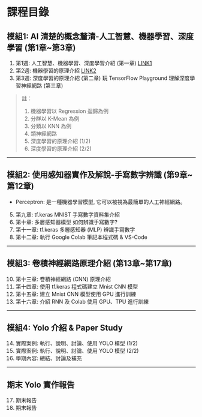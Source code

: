 # 課程目錄

## 模組1: AI 清楚的概念釐清-人工智慧、機器學習、深度學習 (第1章~第3章)

1. 第1週: 人工智慧、機器學習、深度學習介紹 (第一章) [LINK1](第一章：人工智慧、機器學習、深度學習介紹.md)
2. 第2週: 機器學習的原理介紹 [LINK2](Before_Begin.ppt)
3. 第3週: 深度學習的原理介紹 (第二章)
	玩 TensorFlow Playground 理解深度學習神經網路 (第三章)

> 註：
>
> 1. 機器學習以 Regression 迴歸為例
> 2. 分群以 K-Mean 為例
> 3. 分類以 KNN 為例
> 4. 類神經網路
> 5. 深度學習的原理介紹 (1/2)
> 6. 深度學習的原理介紹 (2/2)

---

## 模組2: 使用感知器實作及解說-手寫數字辨識 (第9章~第12章)

- Perceptron: 是一種機器學習模型, 它可以被視為最簡單的人工神經網路。

5. 第九章: tf.keras MNIST 手寫數字資料集介紹
6. 第十章: 多層感知器模型 如何辨識手寫數字?
7. 第十一章: tf.keras 多層感知器 (MLP) 辨識手寫數字
8. 第十二章: 執行 Google Colab 筆記本程式碼 & VS-Code

---

## 模組3: 卷積神經網路原理介紹 (第13章~第17章)

10. 第十三章: 卷積神經網路 (CNN) 原理介紹
11. 第十四章: 使用 tf.keras 程式碼建立 Mnist CNN 模型
12. 第十五章: 建立 Mnist CNN 模型使用 GPU 進行訓練
13. 第十六章: 介紹 RNN 及 Colab 使用 GPU、TPU 進行訓練

---

## 模組4: Yolo 介紹 & Paper Study

14. 實際案例: 執行、說明、討論、使用 YOLO 模型 (1/2)
15. 實際案例: 執行、說明、討論、使用 YOLO 模型 (2/2)
16. 學期內容: 總結、討論及補充

---

## 期末 Yolo 實作報告

17. 期末報告
18. 期末報告
